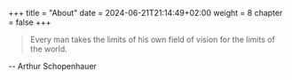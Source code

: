 +++
title = "About"
date = 2024-06-21T21:14:49+02:00
weight = 8
chapter = false
+++

> Every man takes the limits of his own field of vision for the limits of the world.

-- Arthur Schopenhauer